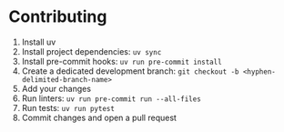 # Contributing

1. Install uv
1. Install project dependencies: `uv sync`
1. Install pre-commit hooks: `uv run pre-commit install`
1. Create a dedicated development branch: `git checkout -b <hyphen-delimited-branch-name>`
1. Add your changes
1. Run linters: `uv run pre-commit run --all-files`
1. Run tests: `uv run pytest`
1. Commit changes and open a pull request
